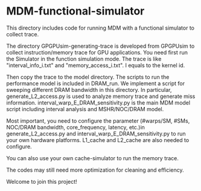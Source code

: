 # MDM-functional-simulator

This directory includes code for running MDM with a functional simulator to collect trace. 

The directory GPGPUsim-generating-trace is developed from GPGPUsim to collect instruction/memory trace for GPU applications.
You need first run the Simulator in the function simulation mode. The trace is like "interval_info_i.txt" and "memory_access_i.txt". I equals to the kernel id.

Then copy the trace to the model directory.
The scripts to run the performance model is included in DRAM_run. We implement a script for sweeping different DRAM bandwidth in this directory.
In particular, generate_L2_access.py is used to analyze memory trace and generate miss information.
interval_warp_E_DRAM_sensitivity.py is the main MDM model script including interval analysis and MSHR/NOC/DRAM model.

Most important, you need to configure the parameter (#warps/SM, #SMs, NOC/DRAM bandwidth, core_frequency, latency, etc.)in generate_L2_access.py and interval_warp_E_DRAM_sensitivity.py to run your own hardware platforms. L1_cache and L2_cache are also needed to configure.

You can also use your own cache-simulator to run the memory trace.

The codes may still need more optimization for cleaning and efficiency. 

Welcome to join this project!
